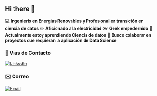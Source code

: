 ## Hi there 👋

💻 **Ingenierio en Energias Renovables y Profesional en transición en ciencia de datos**
✏️ **Aficionado a la electricidad**
👓 **Geek empedernido**
🌱 **Actualmente estoy aprendiendo Ciencia de datos**
🤝 **Busco colaborar en proyectos que requieran la aplicación de Data Science**

### 📲 Vías de Contacto

[![LinkedIn](https://img.shields.io/badge/LinkedIn-0077B5?style=for-the-badge&logo=linkedin&logoColor=white)](https://www.linkedin.com/in/eduardodiazdev/)

### ✉️ Correo

[![Email](https://img.shields.io/badge/Email-D14836?style=for-the-badge&logo=gmail&logoColor=white)](eduardoignaciodm@gmail.com)

